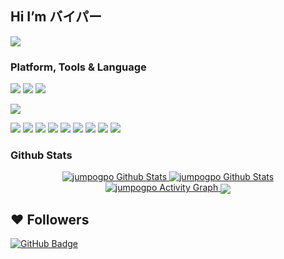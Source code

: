 ## Hi I’m バイパー

<p align="top">
    <a href="https://github.com/jumpogpo">
        <img src="https://count.getloli.com/get/@jumpogpo?theme=rule34">
    </a>
</p>

<!-- TODO: Make technologies links takes you to repositories -->
### Platform, Tools & Language

[![](https://img.shields.io/badge/macOS-Big%20Sur-292e33?style=flat-square&logo=apple&logoColor=ffffff)](https://www.apple.com/macos/big-sur/)
[![](https://img.shields.io/badge/Windows-10-4e9eee?style=flat-square&logo=windows&logoColor=ffffff)](https://www.microsoft.com/windows/windows-10)
[![](https://img.shields.io/badge/IDE-Visual%20Studio%20Code-blue?style=flat-square&logo=visual-studio-code&logoColor=ffffff)](https://code.visualstudio.com/)

[![](https://img.shields.io/badge/iPhone-13%20ProMax-999999?style=flat-square&logo=apple&logoColor=ffffff)](https://www.apple.com/)

[![](https://img.shields.io/badge/Python-306998?style=flat-square&logo=python&logoColor=ffffff)](https://www.python.org/)
[![](https://img.shields.io/badge/-TypeScript-007acc?style=flat-square&logo=typescript&logoColor=white)](https://www.typescriptlang.org/)
[![](https://img.shields.io/badge/Lua-00007D?style=flat-square&logo=lua&logoColor=ffffff)](https://www.lua.org/)
[![](https://img.shields.io/badge/-NPM-cb3837?style=flat-square&logo=npm&logoColor=white)](https://npmjs.com/)
[![](https://img.shields.io/badge/-Git-f05032?style=flat-square&logo=git&logoColor=white)](https://git-scm.com/)
[![](https://img.shields.io/badge/-Linux-fcc624?style=flat-square&logo=linux&logoColor=white)](https://www.linuxfoundation.org/)
[![](https://img.shields.io/badge/-JavaScript-f7e018?style=flat-square&logo=javascript&logoColor=white)](https://www.ecma-international.org/)
[![](https://img.shields.io/badge/-MongoDB-47a248?style=flat-square&logo=mongodb&logoColor=ffffff)](https://www.mongodb.com/)
[![](https://img.shields.io/badge/-Node.js-43853d?style=flat-square&logo=node.js&logoColor=ffffff)](https://nodejs.org/)

### Github Stats

<p align="center">
    <a href="https://github.com/jumpogpo/">
        <img alt="jumpogpo Github Stats" src="https://github-readme-stats.vercel.app/api?username=jumpogpo&show_icons=true&theme=dark"/>
    </a>
    <a href="https://github.com/jumpogpo/">
        <img alt="jumpogpo Github Stats" src="https://github-readme-stats.vercel.app/api/top-langs/?username=jumpogpo&langs_count=100&theme=dark"/>
    </a>
    <a href="https://github.com/jumpogpo/">
        <img alt="jumpogpo Activity Graph" src="https://activity-graph.herokuapp.com/graph?username=jumpogpo&bg_color=0000&color=b5b5b5&line=ffffff&point=78fe96&hide_border=true&theme=dark"/>
    </a>
    <img align="center" src="https://discord.c99.nl/widget/theme-3/432049960012349450.png"><br>
</p>

## ❤ Followers
<!-- <a href="https://github.com/jumpogpo/">
    ## <img src="https://komarev.com/ghpvc/?username=jumpogpo">
## </a> -->
<a href="https://github.com/jumpogpo/">
    <img src="https://img.shields.io/github/followers/jumpogpo?label=Followers&style=social" alt="GitHub Badge">
</a>
